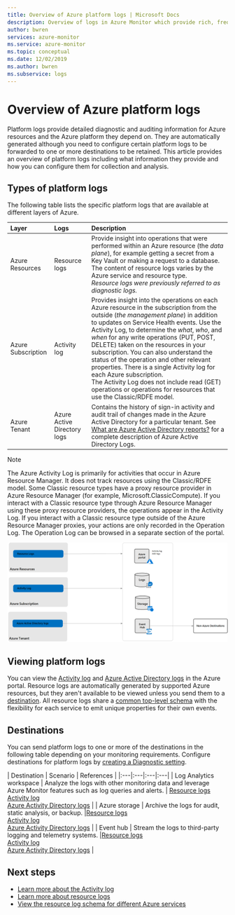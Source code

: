 ```yaml
---
title: Overview of Azure platform logs | Microsoft Docs
description: Overview of logs in Azure Monitor which provide rich, frequent data about the operation of an Azure resource.
author: bwren
services: azure-monitor
ms.service: azure-monitor
ms.topic: conceptual
ms.date: 12/02/2019
ms.author: bwren
ms.subservice: logs
---
```

# Overview of Azure platform logs
Platform logs provide detailed diagnostic and auditing information for Azure resources and the Azure platform they depend on. They are automatically generated although you need to configure certain platform logs to be forwarded to one or more destinations to be retained. This article provides an overview of platform logs including what information they provide and how you can configure them for collection and analysis.

## Types of platform logs
The following table lists the specific platform logs that are available at different layers of Azure.

| Layer | Logs | Description |
|:---|:---|:---|
| Azure Resources | Resource logs | Provide insight into operations that were performed within an Azure resource (the *data plane*), for example getting a secret from a Key Vault or making a request to a database. The content of resource logs varies by the Azure service and resource type.<br>*Resource logs were previously referred to as diagnostic logs.*  |
| Azure Subscription | Activity log | Provides insight into the operations on each Azure resource in the subscription from the outside (*the management plane*) in addition to updates on Service Health events. Use the Activity Log, to determine the _what_, _who_, and _when_ for any write operations (PUT, POST, DELETE) taken on the resources in your subscription. You can also understand the status of the operation and other relevant properties.  There is a single Activity log for each Azure subscription.<br>The Activity Log does not include read (GET) operations or operations for resources that use the Classic/RDFE model.   |
| Azure Tenant | Azure Active Directory logs  | Contains the history of sign-in activity and audit trail of changes made in the Azure Active Directory for a particular tenant. See [What are Azure Active Directory reports?](../../active-directory/reports-monitoring/overview-reports.md) for a complete description of Azure Active Directory Logs.   |

> [!NOTE]
> The Azure Activity Log is primarily for activities that occur in Azure Resource Manager. It does not track resources using the Classic/RDFE model. Some Classic resource types have a proxy resource provider in Azure Resource Manager (for example, Microsoft.ClassicCompute). If you interact with a Classic resource type through Azure Resource Manager using these proxy resource providers, the operations appear in the Activity Log. If you interact with a Classic resource type outside of the Azure Resource Manager proxies, your actions are only recorded in the Operation Log. The Operation Log can be browsed in a separate section of the portal.

![Platform logs overview](media/platform-logs-overview/logs-overview.png)




## Viewing platform logs
You can view the [Activity log](activity-log-view.md) and [Azure Active Directory logs](../../active-directory/reports-monitoring/overview-reports.md) in the Azure portal. Resource logs are automatically generated by supported Azure resources, but they aren't available to be viewed unless you send them to a [destination](#destination). All resource logs share a [common top-level schema](diagnostic-logs-schema.md) with the flexibility for each service to emit unique properties for their own events.

## Destinations
You can send platform logs to one or more of the destinations in the following table depending on your monitoring requirements. Configure destinations for platform logs by [creating a Diagnostic setting](diagnostic-settings.md).

| Destination | Scenario | References |
|:---|:---|:---|:---|
| Log Analytics workspace | Analyze the logs with other monitoring data and leverage Azure Monitor features such as log queries and alerts. | [Resource logs](resource-logs-collect-storage.md)<br>[Activity log](activity-log-collect.md)<br>[Azure Activity Directory logs](../../active-directory/reports-monitoring/howto-integrate-activity-logs-with-log-analytics.md) |
| Azure storage | Archive the logs for audit, static analysis, or backup. |[Resource logs](archive-diagnostic-logs.md)<br>[Activity log](activity-log-export.md)<br>[Azure Activity Directory logs](../../active-directory/reports-monitoring/quickstart-azure-monitor-route-logs-to-storage-account.md) |
| Event hub | Stream the logs to third-party logging and telemetry systems.  |[Resource logs](resource-logs-stream-event-hubs.md)<br>[Activity log](activity-log-export.md)<br>[Azure Activity Directory logs](../../active-directory/reports-monitoring/tutorial-azure-monitor-stream-logs-to-event-hub.md) |



## Next steps

* [Learn more about the Activity log](activity-logs-overview.md)
* [Learn more about resource logs](resource-logs-overview.md)
* [View the resource log schema for different Azure services](diagnostic-logs-schema.md)
